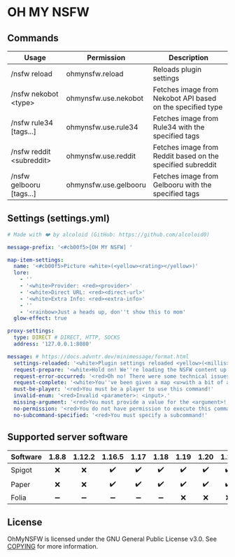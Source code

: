 # OH MY NSFW

## Commands

| Usage                      | Permission            | Description                                                |
|----------------------------|-----------------------|------------------------------------------------------------|
| /nsfw reload               | ohmynsfw.reload       | Reloads plugin settings                                    |
| /nsfw nekobot \<type\>     | ohmynsfw.use.nekobot  | Fetches image from Nekobot API based on the specified type |
| /nsfw rule34 \[tags...\]   | ohmynsfw.use.rule34   | Fetches image from Rule34 with the specified tags          |
| /nsfw reddit \<subreddit\> | ohmynsfw.use.reddit   | Fetches image from Reddit based on the specified subreddit |
| /nsfw gelbooru \[tags...\] | ohmynsfw.use.gelbooru | Fetches image from Gelbooru with the specified tags        |

## Settings (settings.yml)

```yaml
# Made with ❤️ by alcoloid (GitHub: https://github.com/alcoloid0)

message-prefix: '<#cb00f5>[OH MY NSFW] '

map-item-settings:
  name: '<#cb00f5>Picture <white>(<yellow><rating></yellow>)'
  lore:
    - ''
    - '<white>Provider: <red><provider>'
    - '<white>Direct URL: <red><direct-url>'
    - '<white>Extra Info: <red><extra-info>'
    - ''
    - '<rainbow>Just a heads up, don''t show this to mom'
  glow-effect: true

proxy-settings:
  type: DIRECT # DIRECT, HTTP, SOCKS
  address: '127.0.0.1:8080'

message: # https://docs.advntr.dev/minimessage/format.html
  settings-reloaded: '<white>Plugin settings reloaded <yellow>(<millis>ms)</yellow>.'
  request-prepare: '<white>Hold on! We''re loading the NSFW content up on the server right now.'
  request-error-occurred: '<red>Oh no! There were some technical issues while loading NSFW content.'
  request-complete: '<white>You''ve been given a map <u>with a bit of adult content...</u> Yummy!'
  must-be-player: '<red>You must be a player to use this command!'
  invalid-enum: '<red>Invalid <parameter>: <input>.'
  missing-argument: '<red>You must provide a value for the <argument>!'
  no-permission: '<red>You do not have permission to execute this command.'
  no-subcommand-specified: '<red>You must specify a subcommand!'
```

## Supported server software

| Software | 1.8.8 | 1.12.2 | 1.16.5 | 1.17 | 1.18 | 1.19 | 1.20 | 1.21 |
|----------|:-----:|:------:|:------:|:----:|:----:|:----:|:----:|:----:|
| Spigot   |   ❌   |   ❌    |   ✔️   |  ✔️  |  ✔️  |  ✔️  |  ✔️  |  ✔️  |
| Paper    |   ❌   |   ❌    |   ✔️   |  ✔️  |  ✔️  |  ✔️  |  ✔️  |  ✔️  |
| Folia    |   ➖   |   ➖    |   ➖    |  ➖   |  ➖   |  ❌   |  ❌   |  ❌   |


## License

OhMyNSFW is licensed under the GNU General Public License v3.0. See [COPYING](COPYING) for more information.